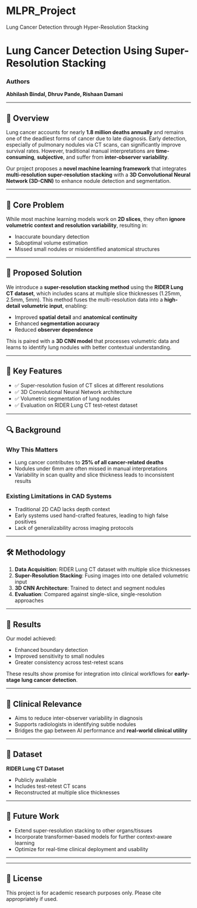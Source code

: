 # MLPR_Project
Lung Cancer Detection through Hyper-Resolution Stacking

# Lung Cancer Detection Using Super-Resolution Stacking

### Authors
**Abhilash Bindal, Dhruv Pande, Rishaan Damani**

---

## 📘 Overview

Lung cancer accounts for nearly **1.8 million deaths annually** and remains one of the deadliest forms of cancer due to late diagnosis. Early detection, especially of pulmonary nodules via CT scans, can significantly improve survival rates. However, traditional manual interpretations are **time-consuming**, **subjective**, and suffer from **inter-observer variability**.

Our project proposes a **novel machine learning framework** that integrates **multi-resolution super-resolution stacking** with a **3D Convolutional Neural Network (3D-CNN)** to enhance nodule detection and segmentation.

---

## 🧠 Core Problem

While most machine learning models work on **2D slices**, they often **ignore volumetric context and resolution variability**, resulting in:

- Inaccurate boundary detection
- Suboptimal volume estimation
- Missed small nodules or misidentified anatomical structures

---

## 🚀 Proposed Solution

We introduce a **super-resolution stacking method** using the **RIDER Lung CT dataset**, which includes scans at multiple slice thicknesses (1.25mm, 2.5mm, 5mm). This method fuses the multi-resolution data into a **high-detail volumetric input**, enabling:

- Improved **spatial detail** and **anatomical continuity**
- Enhanced **segmentation accuracy**
- Reduced **observer dependence**

This is paired with a **3D CNN model** that processes volumetric data and learns to identify lung nodules with better contextual understanding.

---

## 🧾 Key Features

- ✅ Super-resolution fusion of CT slices at different resolutions
- ✅ 3D Convolutional Neural Network architecture
- ✅ Volumetric segmentation of lung nodules
- ✅ Evaluation on RIDER Lung CT test-retest dataset

---

## 🔍 Background

### Why This Matters

- Lung cancer contributes to **25% of all cancer-related deaths**
- Nodules under 6mm are often missed in manual interpretations
- Variability in scan quality and slice thickness leads to inconsistent results

### Existing Limitations in CAD Systems

- Traditional 2D CAD lacks depth context
- Early systems used hand-crafted features, leading to high false positives
- Lack of generalizability across imaging protocols

---


## 🛠️ Methodology

1. **Data Acquisition**: RIDER Lung CT dataset with multiple slice thicknesses
2. **Super-Resolution Stacking**: Fusing images into one detailed volumetric input
3. **3D CNN Architecture**: Trained to detect and segment nodules
4. **Evaluation**: Compared against single-slice, single-resolution approaches

---

## 🧪 Results

Our model achieved:

- Enhanced boundary detection
- Improved sensitivity to small nodules
- Greater consistency across test-retest scans

These results show promise for integration into clinical workflows for **early-stage lung cancer detection**.

---

## 🏥 Clinical Relevance

- Aims to reduce inter-observer variability in diagnosis
- Supports radiologists in identifying subtle nodules
- Bridges the gap between AI performance and **real-world clinical utility**

---

## 📁 Dataset

**RIDER Lung CT Dataset**  
- Publicly available  
- Includes test-retest CT scans  
- Reconstructed at multiple slice thicknesses  

---

## 📌 Future Work

- Extend super-resolution stacking to other organs/tissues
- Incorporate transformer-based models for further context-aware learning
- Optimize for real-time clinical deployment and usability

---



---

## 📄 License

This project is for academic research purposes only. Please cite appropriately if used.

